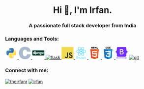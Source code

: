 <!--
**IrfanTheDev/IrfanTheDev** is a ✨ _special_ ✨ repository because its `README.md` (this file) appears on your GitHub profile.
- 🔭 I’m currently working on Web Devlopment
- 🌱 I’m currently learning React
- 👯 I’m looking to collaborate on ... 
- 🤔 I’m looking for help with ... 
- 💬 Ask me about Web Dev
- 📫 How to reach me: Linkedin: https://www.linkedin.com/in/theirfanr/
- 😄 Pronouns: He/Him
- ⚡ Fun fact: I did CS50.
-->


<h1 align="center">Hi 👋, I'm Irfan.</h1>
<h3 align="center">A passionate full stack developer from India</h3>

<!--
<p align="left"> <img src="https://komarev.com/ghpvc/?username=irfanthedev&label=Profile%20views&color=0e75b6&style=flat" alt="irfanthedev" /> </p>
-->

<!--
<p align="left"> <a href="https://github.com/ryo-ma/github-profile-trophy"><img src="https://github-profile-trophy.vercel.app/?username=irfanthedev" alt="irfanthedev" /></a> </p>
-->


<h3 align="left">Languages and Tools:</h3>
<p align="left">
   <a href="https://www.python.org" target="_blank"> <img src="https://raw.githubusercontent.com/devicons/devicon/master/icons/python/python-original.svg" alt="python" width="40" height="40"/> </a> 
   <a href="https://www.cprogramming.com/" target="_blank"> <img src="https://raw.githubusercontent.com/devicons/devicon/master/icons/c/c-original.svg" alt="c" width="40" height="40"/> </a> 
   <a href="https://www.djangoproject.com/" target="_blank"> <img src="https://raw.githubusercontent.com/devicons/devicon/master/icons/django/django-original.svg" alt="django" width="40" height="40"/> </a> 
  <a href="https://flask.palletsprojects.com/" target="_blank"> <img src="https://www.vectorlogo.zone/logos/pocoo_flask/pocoo_flask-icon.svg" alt="flask" width="40" height="40"/> </a> 
  <a href="https://developer.mozilla.org/en-US/docs/Web/JavaScript" target="_blank"> <img src="https://raw.githubusercontent.com/devicons/devicon/master/icons/javascript/javascript-original.svg" alt="javascript" width="40" height="40"/> </a> 
  <a href="https://reactjs.org/" target="_blank"> <img src="https://raw.githubusercontent.com/devicons/devicon/master/icons/react/react-original-wordmark.svg" alt="react" width="40" height="40"/> </a>
   <a href="https://www.w3.org/html/" target="_blank"> <img src="https://raw.githubusercontent.com/devicons/devicon/master/icons/html5/html5-original-wordmark.svg" alt="html5" width="40" height="40"/> </a>
  <a href="https://www.w3schools.com/css/" target="_blank"> <img src="https://raw.githubusercontent.com/devicons/devicon/master/icons/css3/css3-original-wordmark.svg" alt="css3" width="40" height="40"/> </a> 
<a href="https://getbootstrap.com" target="_blank"> <img src="https://raw.githubusercontent.com/devicons/devicon/master/icons/bootstrap/bootstrap-plain-wordmark.svg" alt="bootstrap" width="40" height="40"/></a> 
<a href="https://git-scm.com/" target="_blank"> <img src="https://www.vectorlogo.zone/logos/git-scm/git-scm-icon.svg" alt="git" width="40" height="40"/> </a>  
</p>

<h3 align="left">Connect with me:</h3>
<p align="left">
<a href="https://linkedin.com/in/theirfanr" target="blank"><img align="center" src="https://cdn.jsdelivr.net/npm/simple-icons@3.0.1/icons/linkedin.svg" alt="theirfanr" height="30" width="40" /></a>
<a href="https://www.youtube.com/channel/UCsoUoOEitTOEiM4_3wa0CrA" target="blank"><img align="center" src="https://cdn.jsdelivr.net/npm/simple-icons@3.0.1/icons/youtube.svg" alt="irfan" height="30" width="40" /></a>
</p>

<!--
<p><img align="left" src="https://github-readme-stats.vercel.app/api/top-langs?username=irfanthedev&show_icons=true&locale=en&layout=compact" alt="irfanthedev" /></p>
<p>&nbsp;<img align="center" src="https://github-readme-stats.vercel.app/api?username=irfanthedev&show_icons=true&locale=en" alt="irfanthedev" /></p>
<p><img align="center" src="https://github-readme-streak-stats.herokuapp.com/?user=irfanthedev&" alt="irfanthedev" /></p>
-->

